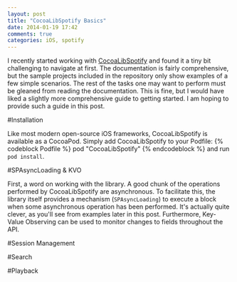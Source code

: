 ```yaml
---
layout: post
title: "CocoaLibSpotify Basics"
date: 2014-01-19 17:42
comments: true
categories: iOS, spotify
---
```

I recently started working with [CocoaLibSpotify](http://github.com/spotify/cocoalibspotify) and found it a tiny bit challenging to navigate at first.  The documentation is fairly comprehensive, but the sample projects included in the repository only show examples of a few simple scenarios.  The rest of the tasks one may want to perform must be gleaned from reading the documentation.  This is fine, but I would have liked a slightly more comprehensive guide to getting started.  I am hoping to provide such a guide in this post.
<!-- more -->

#Installation

Like most modern open-source iOS frameworks, CocoaLibSpotify is available as a CocoaPod.  Simply add CocoaLibSpotify to your Podfile:
{% codeblock Podfile %}
pod "CocoaLibSpotify"
{% endcodeblock %}
and run `pod install`.

#SPAsyncLoading & KVO

First, a word on working with the library.  A good chunk of the operations performed by CocoaLibSpotify are asynchronous.  To facilitate this, the library itself provides a mechanism (`SPAsyncLoading`) to execute a block when some asynchronous operation has been performed.  It's actually quite clever, as you'll see from examples later in this post.  Furthermore, Key-Value Observing can be used to monitor changes to fields throughout the API.

#Session Management

#Search

#Playback
